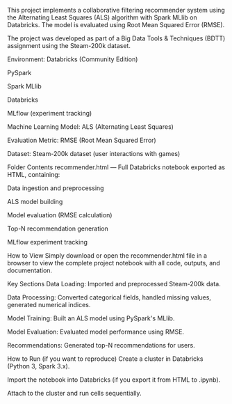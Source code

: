<!-- BDTT Assignment Task-2: ALS Recommender System -->
This project implements a collaborative filtering recommender system using the Alternating Least Squares (ALS) algorithm with Spark MLlib on Databricks.
The model is evaluated using Root Mean Squared Error (RMSE).

The project was developed as part of a Big Data Tools & Techniques (BDTT) assignment using the Steam-200k dataset.

<!-- Project Highlights -->
Environment: Databricks (Community Edition)

<!-- Technologies Used: -->

PySpark

Spark MLlib

Databricks

MLflow (experiment tracking)

Machine Learning Model: ALS (Alternating Least Squares)

Evaluation Metric: RMSE (Root Mean Squared Error)

Dataset: Steam-200k dataset (user interactions with games)

Folder Contents
recommender.html — Full Databricks notebook exported as HTML, containing:

Data ingestion and preprocessing

ALS model building

Model evaluation (RMSE calculation)

Top-N recommendation generation

MLflow experiment tracking

How to View
Simply download or open the recommender.html file in a browser to view the complete project notebook with all code, outputs, and documentation.

Key Sections
Data Loading: Imported and preprocessed Steam-200k data.

Data Processing: Converted categorical fields, handled missing values, generated numerical indices.

Model Training: Built an ALS model using PySpark's MLlib.

Model Evaluation: Evaluated model performance using RMSE.

Recommendations: Generated top-N recommendations for users.

How to Run (if you want to reproduce)
Create a cluster in Databricks (Python 3, Spark 3.x).

Import the notebook into Databricks (if you export it from HTML to .ipynb).

Attach to the cluster and run cells sequentially.


